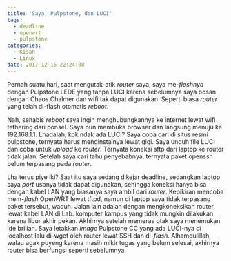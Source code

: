```yaml
---
title: 'Saya, Pulpstone, dan LUCI'
tags:
  - deadline
  - openwrt
  - pulpstone
categories:
  - Kisah
  - Linux
date: 2017-12-15 22:24:08
---
```


Pernah suatu hari, saat mengutak-atik _router_ saya, saya me-_flashnya_ dengan Pulpstone LEDE yang tanpa LUCI karena sebelumnya saya bosan dengan Chaos Chalmer dan wifi tak dapat digunakan. Seperti biasa _router_ yang telah di-flash otomatis _reboot_.

Nah, sehabis _reboot_ saya ingin menghubungkannya ke internet lewat wifi tethering dari ponsel. Saya pun membuka browser dan langsung menuju ke 192.168.1.1. Lhadalah, kok ndak ada LUCI? Saya coba cari di situs resmi pulpstone, ternyata harus menginstalnya lewat gigi. Saya unduh file LUCI dan coba untuk _upload_ ke _router_. Ternyata koneksi sftp dari laptop ke router tidak jalan. Setelah saya cari tahu penyebabnya, ternyata paket openssh belum terpasang pada _router_.

Lha terus piye iki? Saat itu saya sedang dikejar deadline, sedangkan laptop saya _port_ usbnya tidak dapat digunakan, sehingga koneksi hanya bisa dengan kabel LAN yang biasanya saya ambil dari _router_. Kepikiran mencoba mem-_flash_ OpenWRT lewat tftpd, namun di laptop saya tidak terpasang paket tersebut, waduh. Jalan lain adalah dengan mengkoneksikan router lewat kabel LAN di Lab. komputer kampus yang tidak mungkin dilakukan karena libur akhir pekan. Akhirnya setelah memeras otak saya menemukan ide brilian. Saya letakkan _image_ Pulpstone CC yang ada LUCI-nya di localhost lalu di-wget oleh router lewat SSH dan di-_flash_. Alhamdulillah, walau agak puyeng karena masih mikir tugas yang belum selesai, akhirnya router bisa berfungsi seperti sebelumnya.